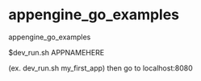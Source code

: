 appengine_go_examples
=====================

appengine_go_examples


$dev_run.sh APPNAMEHERE

(ex. dev_run.sh my_first_app)
then go to localhost:8080
